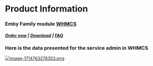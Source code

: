 # Product Information

### Emby Family module **[WHMCS](https://puqcloud.com/link.php?id=77)** 

#####  [Order now](https://puqcloud.com/whmcs-module-emby-family.php) | [Download](https://download.puqcloud.com/WHMCS/servers/PUQ_WHMCS-Emby-Family/) | [FAQ](https://faq.puqcloud.com/)

### Here is the data presented for the service admin in WHMCS

[![image-1714763276353.png](https://doc.puq.info/uploads/images/gallery/2024-05/scaled-1680-/image-1714763276353.png)](https://doc.puq.info/uploads/images/gallery/2024-05/image-1714763276353.png)